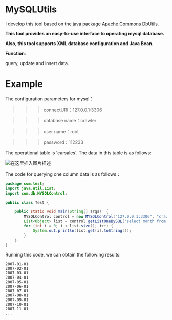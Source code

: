 # MySQLUtils
I develop this tool based on the java package [Apache Commons DbUtils](https://commons.apache.org/proper/commons-dbutils/). 

**This tool provides an easy-to-use interface to operating mysql database.**

**Also, this tool supports XML database configuration and Java Bean.**

**Function**:  

query, update and insert data.


# Example
The configuration parameters for mysql：

>>>connectURI：127.0.0.1:3306

>>>database name：crawler

>>>user name：root

>>>password：112233

 The operational table is 'carsales'. The data in this table is as follows:
 
![在这里插入图片描述](https://img-blog.csdnimg.cn/20190626103413611.png?x-oss-process=image/watermark,type_ZmFuZ3poZW5naGVpdGk,shadow_10,text_aHR0cHM6Ly9xaWFueWFuZy1oZnV0LmJsb2cuY3Nkbi5uZXQ=,size_16,color_FFFFFF,t_70)

The code for querying one column data is as follows：

```java
package com.test;
import java.util.List;
import com.db.MYSQLControl;

public class Test {

	public static void main(String[] args)  {
		MYSQLControl control = new MYSQLControl("127.0.0.1:3306", "crawler", "root", "112233");
		List<Object> list = control.getListOneBySQL("select month from carsales", "month");
		for (int i = 0; i < list.size(); i++) {
			System.out.println(list.get(i).toString());
		}
	}
}
```

Running this code, we can obtain the following results:
```
2007-01-01
2007-02-01
2007-03-01
2007-04-01
2007-05-01
2007-06-01
2007-07-01
2007-08-01
2007-09-01
2007-10-01
2007-11-01
...
```




